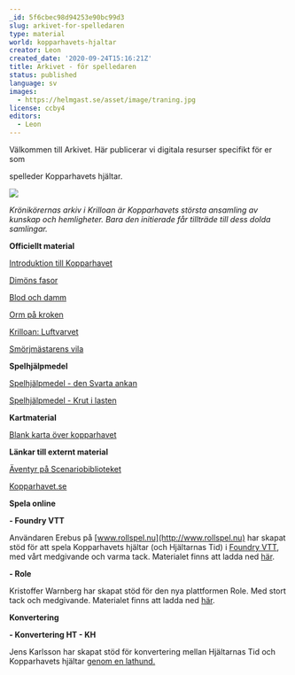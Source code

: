 ```yaml
---
_id: 5f6cbec98d94253e90bc99d3
slug: arkivet-for-spelledaren
type: material
world: kopparhavets-hjaltar
creator: Leon
created_date: '2020-09-24T15:16:21Z'
title: Arkivet - för spelledaren
status: published
language: sv
images:
  - https://helmgast.se/asset/image/traning.jpg
license: ccby4
editors:
  - Leon
---
```

[](https://helmgast.se/asset/link/konvertering-ht-kh.pdf)Välkommen till Arkivet. Här publicerar vi digitala resurser specifikt för er som 

spelleder Kopparhavets hjältar.

![](https://res.cloudinary.com/helmgast/image/fetch/w_800,c_limit,q_auto,fl_lossy,f_auto/https%3A//helmgast.se/asset/image/thumbs/bord-1.png)

_Krönikörernas arkiv i Krilloan är Kopparhavets största ansamling av kunskap och hemligheter. Bara den initierade får tillträde till dess dolda samlingar._

**Officiellt material**

[Introduktion till Kopparhavet](https://helmgast.se/asset/link/kopparhavet-ks.pdf)

[Dimöns fasor](https://helmgast.se/asset/link/dimons-fasor.pdf)

[Blod och damm](https://helmgast.se/asset/link/blod-och-damm.pdf)

[Orm på kroken](https://helmgast.se/asset/link/orm-pa-kroken.pdf)

[Krilloan: Luftvarvet](https://helmgast.se/asset/link/luftvarvet.pdf)

[Smörjmästarens vila](https://helmgast.se/asset/link/smorjmastarens-vila.pdf)

**Spelhjälpmedel**

[Spelhjälpmedel - den Svarta ankan](https://helmgast.se/asset/link/hjalpmedel-den-svarta-ankan.pdf)

[Spelhjälpmedel - Krut i lasten](https://helmgast.se/asset/link/hjalpmedel-baals-brygga.pdf)

**Kartmaterial**

[Blank karta över kopparhavet](https://helmgast.se/asset/link/kopparhavet-clean-bw.jpg)

**Länkar till externt material**

[Äventyr på Scenariobiblioteket](http://www.scenariobiblioteket.se/produkt-kategori/spel/kopparhavets-hjaltar/)

[Kopparhavet.se](old.kopparhavet.se)

**Spela online**

**\- Foundry VTT**

Användaren Erebus på [www.rollspel.nu](http://www.rollspel.nu) har skapat stöd för att spela Kopparhavets hjältar (och Hjältarnas Tid) i [Foundry VTT](https://foundryvtt.com/), med vårt medgivande och varma tack. Materialet finns att ladda ned [här](https://pi.rikspolisen.se/foundryvtt/kopparhavet).

**\- Role**

Kristoffer Warnberg har skapat stöd för den nya plattformen Role. Med stort tack och medgivande. Materialet finns att ladda ned [här](https://app.playrole.com/sheet-templates/596aca31-kopparhavets-hjaltar/save).

**Konvertering**

**\- Konvertering HT - KH**

Jens Karlsson har skapat stöd för konvertering mellan Hjältarnas Tid och Kopparhavets hjältar [genom en lathund.](https://helmgast.se/asset/link/kopparhavets-hjaltar-skillnader-fran-hjaltarnas-tid.pdf)
